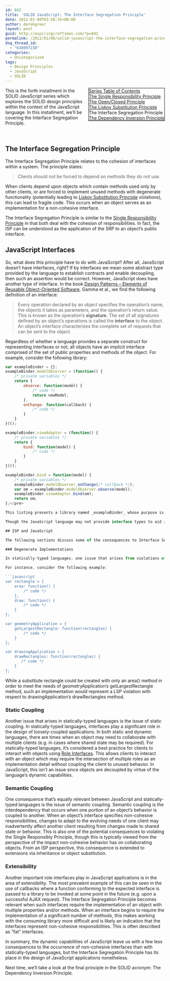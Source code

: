 ```yaml
---
id: 842
title: 'SOLID JavaScript: The Interface Segregation Principle'
date: 2012-01-08T03:58:35+00:00
author: derekgreer
layout: post
guid: http://aspiringcraftsman.com/?p=842
permalink: /2012/01/08/solid-javascript-the-interface-segregation-principle/
dsq_thread_id:
  - "638997238"
categories:
  - Uncategorized
tags:
  - Design Principles
  - JavaScript
  - SOLID
---
```

<div style="border-bottom: black 1px solid; border-left: black 1px solid; float: right; margin-left: 4px; border-top: black 1px solid; border-right: black 1px solid" class="toc">
  <u>Series <noindex></noindex> Table of Contents</u> <br /><a href="/2011/12/08/solid-javascript-single-responsibility-principle/">The Single Responsibility Principle</a> <br /><a href="/2011/12/19/solid-javascript-the-openclosed-principle/">The Open/Closed Principle</a> <br /><a href="/2011/12/31/solid-javascript-the-liskov-substitution-principle/">The Liskov Substitution Principle</a> <br />The Interface Segregation Principle <br /><a href="/2012/01/22/solid-javascript-the-dependency-inversion-principle/">The Dependency Inversion Principle</a>
</div>

This is the forth installment in the SOLID JavaScript series which explores the SOLID design principles within the context of the JavaScript language. In this installment, we’ll be covering the Interface Segregation Principle.

<div style="clear: both">
  &#160;
</div>

## The Interface Segregation Principle 

The Interface Segregation Principle relates to the cohesion of interfaces within a system. The principle states: 

> Clients should not be forced to depend on methods they do not use. 

When clients depend upon objects which contain methods used only by other clients, or are forced to implement unused methods with degenerate functionality (potentially leading to <a href="http://freshbrewedcode.com/derekgreer/2011/12/31/solid-javascript-the-liskov-substitution-principle/" target="_blank">Liskov Substitution Principle</a> violations), this can lead to fragile code. This occurs when an object serves as an implementation for a non-cohesive interface. 

The Interface Segregation Principle is similar to the <a href="http://freshbrewedcode.com/derekgreer/2011/12/08/solid-javascript-single-responsibility-principle/" target="_blank">Single Responsibility Principle</a> in that both deal with the cohesion of responsibilities. In fact, the ISP can be understood as the application of the SRP to an object’s public interface. 

## JavaScript Interfaces

So, what does this principle have to do with JavaScript? After all, JavaScript doesn’t have interfaces, right? If by interfaces we mean some abstract type provided by the language to establish contracts and enable decoupling, then such an assertion would be correct. However, JavaScript does have another type of interface. In the book <a href="http://www.amazon.com/Design-Patterns-Elements-Reusable-Object-Oriented/dp/0201633612" target="_blank">Design Patterns &#8211; Elements of Reusable Object-Oriented Software</a>, Gamma et al., we find the following definition of an interface: 

> Every operation declared by an object specifies the operation’s name, the objects it takes as parameters, and the operation’s return value. This is known as the operation’s **signature**. The set of all signatures defined by an object’s operations is called the **interface** to the object. An object’s interface characterizes the complete set of requests that can be sent to the object. 

Regardless of whether a language provides a separate construct for representing interfaces or not, all objects have an implicit interface comprised of the set of public properties and methods of the object. For example, consider the following library: 

```javascript
var exampleBinder = {};
exampleBinder.modelObserver = (function() {
    /* private variables */
    return {
        observe: function(model) {
            /* code */
            return newModel;
        },
        onChange: function(callback) {
            /* code */
        }
    }
})();

exampleBinder.viewAdaptor = (function() {
    /* private variables */
    return {
        bind: function(model) {
            /* code */
        }
    }
})();

exampleBinder.bind = function(model) {
    /* private variables */
    exampleBinder.modelObserver.onChange(/* callback */);
    var om = exampleBinder.modelObserver.observe(model);
    exampleBinder.viewAdaptor.bind(om);
    return om;
};</pre>

This listing presents a library named _exampleBinder_ whose purpose is to facilitate two-way data-binding. The public interface of the library is represented by the bind method. The responsibilities of change notification and view interaction have been separated into the objects _modelObserver_ and _viewAdaptor_ respectively to allow for alternate implementations. These objects represent the implementations of the **interfaces** expected by the _bind_ method. Any object adhering to the semantic behavior represented by these interfaces may be substituted for the default implementations. 

Though the JavaScript language may not provide interface types to aid in specifying the contract of an object, the object’s implicit interface still serves as a contract to clients within an application. 

## ISP and JavaScript 

The following sections discuss some of the consequences to Interface Segregation Principle violations in JavaScript. As you’ll see, while the ISP is applicable to the design of JavaScript applications, the language features offer a little more resiliency to non-cohesive interfaces than in statically-typed languages. 

### Degenerate Implementations

In statically-typed languages, one issue that arises from violations of the ISP is the need to create _degenerate implementations_. In languages like Java and C#, all methods declared by an interface must be implemented. For cases where a particular interface is required, but only a subset of the behavior is relevant for a given usage scenario, the unused methods are generally stubbed out with empty implementations or with implementations which simply throw an exception indicating the method isn’t actually implemented. In JavaScript, cases where only a subset of an object’s interface is utilized doesn’t end up posing the same issues since a substituting object need only provide the expected properties to conform to the consumed portion of the object’s interface. Nevertheless, such implementations can still lead to Liskov Substitution Violations. 

For instance, consider the following example: 

```javascript
var rectangle = {
    area: function() { 
        /* code */
    },
    draw: function() { 
        /* code */
    }
};

var geometryApplication = {
    getLargestRectangle: function(rectangles) { 
        /* code */
    }
};

var drawingApplication = {
    drawRectangles: function(rectangles) {
       /* code */
    }
};
```

While a substitute rectangle could be created with only an area() method in order to meet the needs of geometryApplication’s getLargestRectangle method, such an implementation would represent a LSP violation with respect to drawingApplication’s drawRectangles method. 

### Static Coupling

Another issue that arises in statically-typed languages is the issue of static coupling. In statically-typed languages, interfaces play a significant role in the design of loosely-coupled applications. In both static and dynamic languages, there are times when an object may need to collaborate with multiple clients (e.g. in cases where shared state may be required). For statically-typed languages, it’s considered a best practice for clients to interact with objects using <a href="http://martinfowler.com/bliki/RoleInterface.html" target="_blank">Role Interfaces</a>. This allows clients to interact with an object which may require the intersection of multiple roles as an implementation detail without coupling the client to unused behavior. In JavaScript, this isn’t an issue since objects are decoupled by virtue of the language’s dynamic capabilities. 

### Semantic Coupling

One consequence that’s equally relevant between JavaScript and statically-typed languages is the issue of semantic coupling. Semantic coupling is the interdependency that occurs when one portion of an object’s behavior is coupled to another. When an object’s interface specifies non-cohesive responsibilities, changes to adapt to the evolving needs of one client may inadvertently affect another client resulting from changes made to shared state or behavior. This is also one of the potential consequences to violating the Single Responsibly Principle, though this is typically viewed from the perspective of the impact non-cohesive behavior has on collaborating objects. From an ISP perspective, this consequence is extended to extensions via inheritance or object substitution. 

### Extensibility

Another important role interfaces play in JavaScript applications is in the area of extensibility. The most prevalent example of this can be seen in the use of callbacks where a function conforming to the expected interface is passed to a library to be invoked at some point in the future (e.g. upon a successful AJAX request). The Interface Segregation Principle becomes relevant when such interfaces require the implementation of an object with multiple properties and/or methods. When an interface begins to require the implementation of a significant number of methods, this makes working with the consuming library more difficult and is likely an indication that the interfaces represent non-cohesive responsibilities. This is often described as “fat” interfaces. 

In summary, the dynamic capabilities of JavaScript leave us with a few less consequences to the occurrence of non-cohesive interfaces than with statically-typed languages, but the Interface Segregation Principle has its place in the design of JavaScript applications nonetheless. 

Next time, we’ll take a look at the final principle in the SOLID acronym: The Dependency Inversion Principle.
